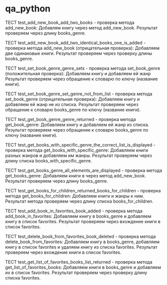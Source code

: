# qa_python

ТЕСТ test_add_new_book_add_two_books - проверка метода add_new_book:
    Добавлям книгу через метод add_new_book.
    Результат проверяем через длину books_genre.

ТЕСТ test_add_new_book_add_two_identical_books_one_is_added - проверка метода add_new_book (отрицательная проверка):
    Добавляем две одинаковые книги.
    Результат проверяем через проверку длины books_genre.

ТЕСТ test_set_book_genre_genre_sets - проверка метода set_book_genre (положительная проверка):
    Добавляем книгу и добавляем ей жанр
    Результат проверяем через обращение к словарю по ключу (название книги).

ТЕСТ test_set_book_genre_set_genre_not_from_list - проверка метода set_book_genre (отрицательная проверка):
    Добавляем книгу и добавляем ей жанр не из списка.
    Результат проверяем через обращение к словарю books_genre по ключу (название книги).

ТЕСТ test_get_book_genre_genre_returned - проверка метода get_book_genre:
    Добавляем книгу и добавляем ей жанр из списка.
    Результат проверяем через обращение к словарю books_genre по ключу (название книги).

ТЕСТ test_get_books_with_specific_genre_the_correct_list_is_displayed - проверка метода get_books_with_specific_genre:
    Добавляем книги разных жанров и добавляем им жанры.
    Результат проверяем через длину списка books_with_specific_genre.

ТЕСТ test_get_books_genre_all_elements_are_displayed - проверка метода get_books_genre:
    Добавляем книги в через метод add_new_book.
    Результат проверяем через длину books_genre.

ТЕСТ test_get_books_for_children_returned_books_for_children - проверка метода get_books_for_children:
    Добавляем книги и жанры к ним.
    Результат метода проверяем через длину списка books_for_children.

ТЕСТ test_add_book_in_favorites_book_added - проверка метода add_book_in_favorites:
    Добавляем книгу в books_genre и добавляем книгу в список favorites.
    Результат проверяем через вхождение книги в список favorites.

ТЕСТ test_delete_book_from_favorites_book_deleted - проверка метода delete_book_from_favorites:
    Добавляем книгу в books_genre, добавляем книгу в список favorites и удаляем книгу из списка favorites.
    Результат проверяем через вхождение книги в список favorites.
    
ТЕСТ test_get_list_of_favorites_books_list_returned - проверка метода get_list_of_favorites_books:
    Добавляем книги в books_genre и добавляем их в список favorites.
    Результат проверяем через проверку длину списка favorites.